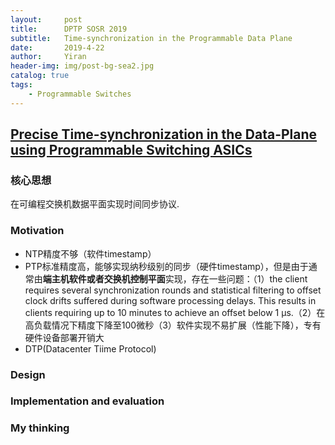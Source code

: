 ```yaml
---
layout:     post
title:      DPTP SOSR 2019
subtitle:   Time-synchronization in the Programmable Data Plane
date:       2019-4-22
author:     Yiran
header-img: img/post-bg-sea2.jpg
catalog: true
tags:
    - Programmable Switches
---
```


## [Precise Time-synchronization in the Data-Plane using Programmable Switching ASICs](https://www.comp.nus.edu.sg/~pravein/papers/DPTP_SOSR19.pdf)
### 核心思想 

在可编程交换机数据平面实现时间同步协议.

### Motivation

- NTP精度不够（软件timestamp）
- PTP标准精度高，能够实现纳秒级别的同步（硬件timestamp），但是由于通常由**端主机软件或者交换机控制平面**实现，存在一些问题：（1）the client requires several synchronization rounds and statistical filtering to offset clock drifts suffered during software processing delays. This results in clients requiring up to 10 minutes to achieve an offset below 1 µs.（2）在高负载情况下精度下降至100微秒（3）软件实现不易扩展（性能下降），专有硬件设备部署开销大
- DTP(Datacenter Tiime Protocol)


### Design


### Implementation and evaluation


### My thinking
